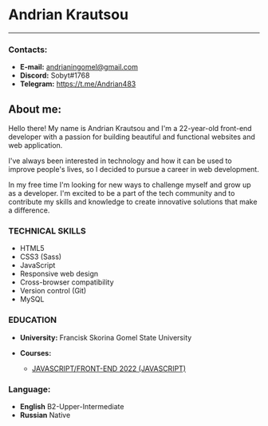 # Andrian Krautsou
***
### Contacts:

- **E-mail:** andrianingomel@gmail.com
- **Discord:** Sobyt#1768
- **Telegram:** https://t.me/Andrian483

## About me:
Hello there! My name is Andrian Krautsou and I'm a 22-year-old front-end developer with a passion for building beautiful and functional websites and web application. 

I've always been interested in technology and how it can be used to improve people's lives, so I decided to pursue a career in web development.

In my free time I'm looking for new ways to challenge myself and grow up as a developer. I'm excited to be a part of the tech community and to contribute my skills and knowledge to create innovative solutions that make a difference.

### TECHNICAL SKILLS

+ HTML5
+ CSS3 (Sass)
+ JavaScript 
+ Responsive web design
+ Cross-browser compatibility
+ Version control (Git)
+ MySQL

### EDUCATION

+ **University:** Francisk Skorina Gomel State University

+ **Courses:**
  + [JAVASCRIPT/FRONT-END 2022 (JAVASCRIPT)](https://app.rs.school/certificate/ua0ypxne)

### Language:
- **English** B2-Upper-Intermediate
- **Russian** Native
